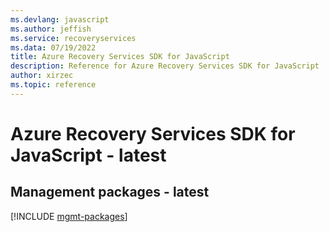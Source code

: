 ```yaml
---
ms.devlang: javascript
ms.author: jeffish
ms.service: recoveryservices
ms.data: 07/19/2022
title: Azure Recovery Services SDK for JavaScript
description: Reference for Azure Recovery Services SDK for JavaScript
author: xirzec
ms.topic: reference
---
```

# Azure Recovery Services SDK for JavaScript - latest

## Management packages - latest
[!INCLUDE [mgmt-packages](recovery-services-mgmt-index.md)]
